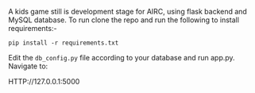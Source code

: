 A kids game still is development stage for AIRC, using flask backend and MySQL database. To run clone the repo and run the following to install requirements:-

  `pip install -r requirements.txt`

Edit the `db_config.py` file according to your database and run app.py. Navigate to:

  HTTP://127.0.0.1:5000
